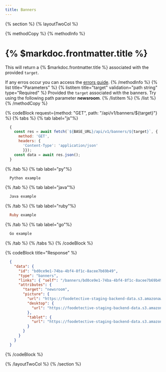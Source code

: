 ```yaml
---
title: Banners
---
```

{% section %}
{% layoutTwoCol %}

{% methodCopy %}
{% methodInfo %}
  # {% $markdoc.frontmatter.title %}
  This will return a {% $markdoc.frontmatter.title %} associated with the provided `target`.

  If any erros occur you can access the [errors guide](/errors).
{% /methodInfo %}
{% list title="Parameters" %}
  {% listitem title="target" validation="path string" type="Required" %}
  Provided the `target` associated with the banners. Try using the following path parameter **newsroom**.
  {% /listitem %}
{% /list %}
{% /methodCopy %}

{% codeBlock request={method: "GET", path: "/api/v1/banners/${target}"} %}
 {% tabs %}
  {% tab label="js"%} 
  ```js
    {
      const res = await fetch(`${BASE_URL}/api/v1/banners/${target}`, {
        method: 'GET',
        headers: {
          'Content-Type': 'application/json'
          }});
      const data = await res.json();
    }
  ```
  {% /tab %}
  {% tab label="py"%}
  ```py
    Python example
  ```
  {% /tab %}
  {% tab label="java"%}
  ```java
    Java example
  ```
  {% /tab %}
  {% tab label="ruby"%}
  ```ruby
    Ruby example
  ```
  {% /tab %}
  {% tab label="go"%}
  ```go
    Go example
  ```
  {% /tab %}
{% /tabs %}
{% /codeBlock %}

{% codeBlock title="Response" %}
  ```json
    {
      "data": {
        "id": "bd0ce9e1-74ba-4bf4-8f1c-8acee7b69b49",
        "type": "banners",
        "links": { "self": "/banners/bd0ce9e1-74ba-4bf4-8f1c-8acee7b69b49" },
        "attributes": {
          "target": "newsroom",
          "picture": {
            "url": "https://foodetective-staging-backend-data.s3.amazonaws.com/uploads/banner/picture/bd0ce9e1-74ba-4bf4-8f1c-8acee7b69b49/      59a3926a-4b6c-4a5a-b046-5dae06327465.jpeg",
            "desktop": {
              "url": "https://foodetective-staging-backend-data.s3.amazonaws.com/uploads/banner/picture/bd0ce9e1-74ba-4bf4-8f1c-8acee7b69b49/      desktop_59a3926a-4b6c-4a5a-b046-5dae06327465.jpeg"
            },
            "tablet": {
              "url": "https://foodetective-staging-backend-data.s3.amazonaws.com/uploads/banner/picture/bd0ce9e1-74ba-4bf4-8f1c-8acee7b69b49/      tablet_59a3926a-4b6c-4a5a-b046-5dae06327465.jpeg"
            }
          }
        }
      }
    }
  ```
{% /codeBlock %}

{% /layoutTwoCol %}
{% /section %}